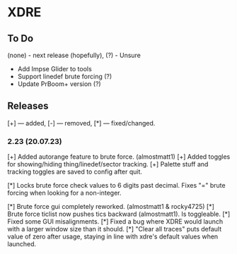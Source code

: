 # XDRE

## To Do
(none) - next release (hopefully), (?) - Unsure

- Add Impse Glider to tools
- Support linedef brute forcing (?)
- Update PrBoom+ version (?)

## Releases
[+] — added, [-] — removed, [\*] — fixed/changed.

### 2.23 (20.07.23)
[+] Added autorange feature to brute force. (almostmatt1)
[+] Added toggles for showing/hiding thing/linedef/sector tracking.
[+] Palette stuff and tracking toggles are saved to config after quit.

[\*] Locks brute force check values to 6 digits past decimal. Fixes "=" brute 
     forcing when looking for a non-integer.

[\*] Brute force gui completely reworked. (almostmatt1 & rocky4725)
[\*] Brute force ticlist now pushes tics backward (almostmatt1). Is toggleable.
[\*] Fixed some GUI misalignments.
[\*] Fixed a bug where XDRE would launch with a larger window size than it should.
[\*] "Clear all traces" puts default value of zero after usage, staying in  line
      with xdre's default values when launched.
